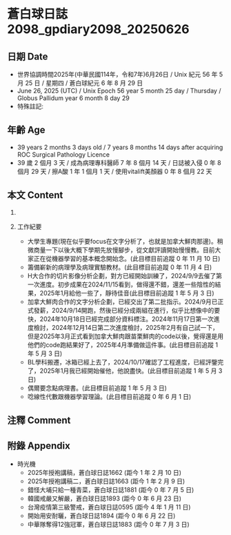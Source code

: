 [_metadata_:encoding]: - "utf-8"
[_metadata_:language]: - "zh-Hant-TW"
[_metadata_:fileformat]: - "markdown"
[_metadata_:MIME_type]: - "text/plain"
[_metadata_:markdown_version]: - "commonmark version 0.30"
[_metadata_:markdown_spec]: - "https://spec.commonmark.org/0.30/"

# 蒼白球日誌2098_gpdiary2098_20250626 #

## 日期 Date ##

* 世界協調時間2025年(中華民國114年，令和7年)6月26日 / Unix 紀元 56 年 5 月 25 日 / 星期四 / 蒼白球紀元 6 年 8 月 29 日
* June 26, 2025 (UTC) / Unix Epoch 56 year 5 month 25 day / Thursday / Globus Pallidum year 6 month 8 day 29
* 特殊註記:

## 年齡 Age ##

* 39 years 2 months 3 days old / 7 years 8 months 14 days after acquiring ROC Surgical Pathology Licence
* 39 歲 2 個月 3 天 / 成為病理專科醫師 7 年 8 個月 14 天 / 日誌被入侵 0 年 8 個月 29 天 / 擦A酸 1 年 1 個月 1 天 / 使用vitalift美顏器 0 年 8 個月 22 天

## 本文 Content ##

1. 

2. 工作紀要

    - 大學生專題(現在似乎要focus在文字分析了，也就是加拿大鮮肉那邊)。稍微商量一下以後大概下學期先放慢腳步，從文獻評讀開始慢慢教。目前大家正在從機器學習的基本概念開始念。(此目標目前追蹤 0 年 11 月 10 日)
    - 籌備嶄新的病理學及病理實驗教材。(此目標目前追蹤 0 年 11 月 4 日)
    - H大合作的切片影像分析企劃，對方已經開始訓練了，2024/9/9去催了第一次進度。初步成果在2024/11/15看到，做得還不錯，還差一些陰性的結果，2025年1月給他一些了，靜待佳音(此目標目前追蹤 1 年 5 月 3 日)
    - 加拿大鮮肉合作的文字分析企劃，已經交出了第二批指示。2024/9月已正式發薪，2024/9/14開跑，然後已經分成兩組在進行，似乎比想像中的要快，2024年10月18日已經完成部分資料標注。2024年11月17日第一次進度檢討，2024年12月14日第二次進度檢討，2025年2月有自己試一下，但是2025年3月正式看到加拿大鮮肉跟苗栗鮮肉的code以後，覺得還是用他們的code跑結果好了，2025年4月準備做這件事。(此目標目前追蹤 1 年 5 月 3 日)
    - BL學科搬遷，冰箱已經上去了，2024/10/17確認了工程進度，已經評鑒完了，2025年1月我已經開始催他，他說盡快。(此目標目前追蹤 1 年 5 月 3 日)
    - 偶爾要念點病理書。(此目標目前追蹤 1 年 5 月 3 日)
    - 唸線性代數跟機器學習理論。(此目標目前追蹤 0 年 6 月 1 日)

## 注釋 Comment ##


## 附錄 Appendix ##

* 時光機
    - 2025年授袍講稿，蒼白球日誌1662 (距今 1 年 2 月 10 日)
    - 2025年授袍講稿二，蒼白球日誌1663 (距今 1 年 2 月 9 日)
    - 錯怪大埔只給一種青菜，蒼白球日誌1881 (距今 0 年 7 月 5 日)
    - 韓國戒嚴又解嚴，蒼白球日誌1893 (距今 0 年 6 月 23 日)
    - 台灣疫情第三級警戒，蒼白球日誌0595 (距今 4 年 1 月 11 日)
    - 開始用安耐曬，蒼白球日誌1894 (距今 0 年 6 月 22 日)
    - 中華隊奪得12強冠軍，蒼白球日誌1883 (距今 0 年 7 月 3 日)
